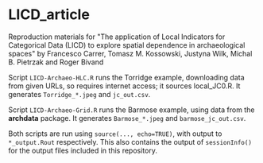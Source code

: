 # LICD_article

Reproduction materials for "The application of Local Indicators for Categorical Data (LICD) to explore spatial dependence in archaeological spaces" by Francesco Carrer, Tomasz M. Kossowski, Justyna Wilk, Michal B. Pietrzak and Roger Bivand

Script `LICD-Archaeo-HLC.R` runs the Torridge example, downloading data from given URLs, so requires internet access; it sources local_JC0.R. It generates `Torridge_*.jpeg` and `jc_out.csv`.

Script `LICD-Archaeo-Grid.R` runs the Barmose example, using data from the **archdata** package. It generates `Barmose_*.jpeg` and `barmose_jc_out.csv`.

Both scripts are run using `source(..., echo=TRUE)`, with output to `*_output.Rout` respectively. This also contains the output  of `sessionInfo()` for the output files included in this repository.


